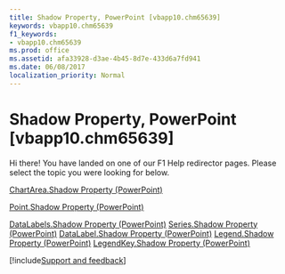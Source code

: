 ```yaml
---
title: Shadow Property, PowerPoint [vbapp10.chm65639]
keywords: vbapp10.chm65639
f1_keywords:
- vbapp10.chm65639
ms.prod: office
ms.assetid: afa33928-d3ae-4b45-8d7e-433d6a7fd941
ms.date: 06/08/2017
localization_priority: Normal
---
```



# Shadow Property, PowerPoint [vbapp10.chm65639]

Hi there! You have landed on one of our F1 Help redirector pages. Please select the topic you were looking for below.

[ChartArea.Shadow Property (PowerPoint)](https://msdn.microsoft.com/library/03f26807-98c4-4436-5fd7-1dba91f9aec6%28Office.15%29.aspx)

[Point.Shadow Property (PowerPoint)](https://msdn.microsoft.com/library/c3b60bbe-55a1-5ef0-1379-20e859007861%28Office.15%29.aspx)

[DataLabels.Shadow Property (PowerPoint)](https://msdn.microsoft.com/library/263e247d-1c60-399a-b6e6-2a8c716bc098%28Office.15%29.aspx)
[Series.Shadow Property (PowerPoint)](https://msdn.microsoft.com/library/4b530abf-5966-89eb-3ab2-5dbe4c1f2adf%28Office.15%29.aspx)
[DataLabel.Shadow Property (PowerPoint)](https://msdn.microsoft.com/library/cb3eb19f-a70a-000d-4853-9fea12a5d1ed%28Office.15%29.aspx)
[Legend.Shadow Property (PowerPoint)](https://msdn.microsoft.com/library/c5e7a1f8-7888-7b08-59c8-af9d7da45b19%28Office.15%29.aspx)
[LegendKey.Shadow Property (PowerPoint)](https://msdn.microsoft.com/library/67153c37-8b97-56c8-7ea6-cd90e1dd51cc%28Office.15%29.aspx)

[!include[Support and feedback](~/includes/feedback-boilerplate.md)]